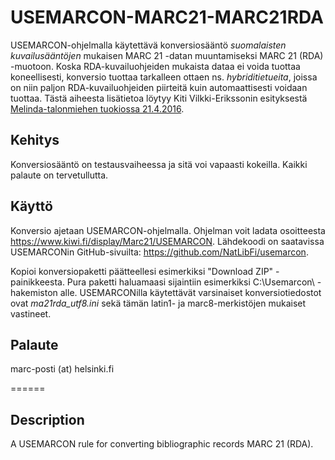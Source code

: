 # USEMARCON-MARC21-MARC21RDA

USEMARCON-ohjelmalla käytettävä konversiosääntö *suomalaisten kuvailusääntöjen* mukaisen MARC 21 -datan muuntamiseksi MARC 21 (RDA) -muotoon. Koska RDA-kuvailuohjeiden mukaista dataa ei voida tuottaa koneellisesti, konversio tuottaa tarkalleen ottaen ns. *hybriditietueita*, joissa on niin paljon RDA-kuvailuohjeiden piirteitä kuin automaattisesti voidaan tuottaa. Tästä aiheesta lisätietoa löytyy Kiti Vilkki-Erikssonin esityksestä [Melinda-talonmiehen tuokiossa 21.4.2016](https://www.kiwi.fi/display/melinda/Tapahtumat+ja+koulutukset#Tapahtumatjakoulutukset-tuokio5).


Kehitys
------
Konversiosääntö on testausvaiheessa ja sitä voi vapaasti kokeilla. Kaikki palaute on tervetullutta.

Käyttö
-----

Konversio ajetaan USEMARCON-ohjelmalla. Ohjelman voit ladata osoitteesta https://www.kiwi.fi/display/Marc21/USEMARCON. Lähdekoodi on saatavissa USEMARCONin GitHub-sivuilta: https://github.com/NatLibFi/usemarcon.

Kopioi konversiopaketti päätteellesi esimerkiksi "Download ZIP" -painikkeesta. Pura paketti haluamaasi sijaintiin esimerkiksi C:\Usemarcon\ -hakemiston alle. USEMARCONilla käytettävät varsinaiset konversiotiedostot ovat *ma21rda_utf8.ini* sekä tämän latin1- ja marc8-merkistöjen mukaiset vastineet.

Palaute
--
marc-posti (at) helsinki.fi

======

Description
--
A USEMARCON rule for converting bibliographic records MARC 21 (RDA).
